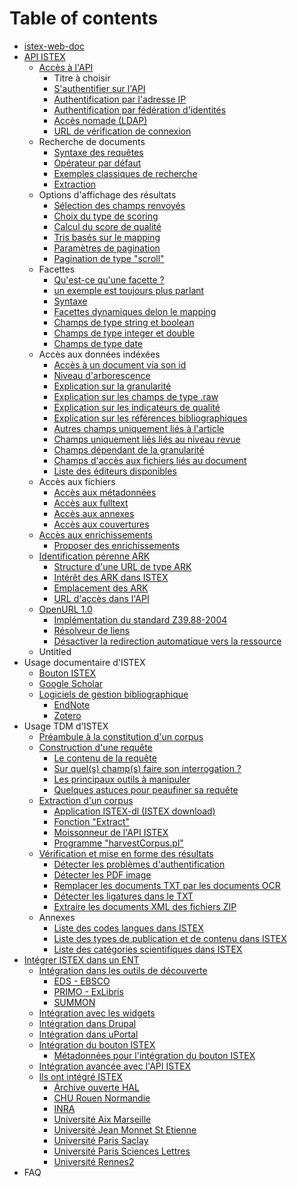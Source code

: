 # Table of contents

* [istex-web-doc](README.md)
* [API ISTEX](api/README.md)
  * [Accès à l'API](api/access/README.md)
    * Titre à choisir
    * [S'authentifier sur l'API](api/access/sauthentifier-sur-lapi.md)
    * [Authentification par l'adresse IP](api/access/authentification-par-ladresse-ip.md)
    * [Authentification par fédération d'identités](api/access/authentification-par-federation-didentites.md)
    * [Accès nomade \(LDAP\)](api/access/acces-nomade-ldap.md)
    * [URL de vérification de connexion](api/access/url-de-verification-de-connexion.md)
  * Recherche de documents
    * [Syntaxe des requêtes](api/search/syntaxe-des-requetes.md)
    * [Opérateur par défaut](api/search/operateur-par-defaut.md)
    * [Exemples classiques de recherche](api/search/exemples-classiques-de-recherche.md)
    * [Extraction](api/search/extraction.md)
  * Options d'affichage des résultats
    * [Sélection des champs renvoyés](api/results/selection-des-champs-renvoyes.md)
    * [Choix du type de scoring](api/results/choix-du-type-de-scoring.md)
    * [Calcul du score de qualité](api/results/calcul-du-score-de-qualite.md)
    * [Tris basés sur le mapping](api/results/tris-bases-sur-le-mapping.md)
    * [Paramètres de pagination](api/results/parametres-de-pagination.md)
    * [Pagination de type "scroll"](api/results/pagination-de-type-scroll.md)
  * Facettes
    * [Qu'est-ce qu'une facette ?](api/facets/quest-ce-quune-facette.md)
    * [un exemple est toujours plus parlant](api/facets/un-exemple-est-toujours-plus-parlant.md)
    * [Syntaxe](api/facets/syntaxe.md)
    * [Facettes dynamiques delon le mapping](api/facets/facettes-dynamiques-delon-le-mapping.md)
    * [Champs de type string et boolean](api/facets/champs-de-type-string-et-boolean.md)
    * [Champs de type integer et double](api/facets/champs-de-type-integer-et-double.md)
    * [Champs de type date](api/facets/champs-de-type-date.md)
  * Accès aux données indéxées
    * [Accès à un document via son id](api/fields/acces-a-un-document-via-son-id.md)
    * [Niveau d'arborescence](api/fields/niveau-darborescence.md)
    * [Explication sur la granularité](api/fields/explication-sur-la-granularite.md)
    * [Explication sur les champs de type .raw](api/fields/explication-sur-les-champs-de-type-.raw.md)
    * [Explication sur les indicateurs de qualité](api/fields/explication-sur-les-indicateurs-de-qualite.md)
    * [Explication sur les références bibliographiques](api/fields/explication-sur-les-references-bibliographiques.md)
    * [Autres champs uniquement liés à l'article](api/fields/autres-champs-uniquement-lies-a-larticle.md)
    * [Champs uniquement liés liés au niveau revue](api/fields/champs-uniquement-lies-lies-au-niveau-revue.md)
    * [Champs dépendant de la granularité](api/fields/champs-dependant-de-la-granularite.md)
    * [Champs d'accès aux fichiers liés au document](api/fields/champs-dacces-aux-fichiers-lies-au-document.md)
    * [Liste des éditeurs disponibles](api/fields/liste-des-editeurs-disponibles.md)
  * Accès aux fichiers
    * [Accès aux métadonnées](api/files/acces-aux-metadonnees.md)
    * [Accès aux fulltext](api/files/acces-aux-fulltext.md)
    * [Accès aux annexes](api/files/acces-aux-annexes.md)
    * [Accès aux couvertures](api/files/acces-aux-couvertures.md)
  * [Accès aux enrichissements](api/enrichments/README.md)
    * [Proposer des enrichissements](api/enrichments/proposer-des-enrichissements.md)
  * [Identification pérenne ARK](api/ark/README.md)
    * [Structure d'une URL de type ARK](api/ark/structure-dune-url-de-type-ark.md)
    * [Intérêt des ARK dans ISTEX](api/ark/interet-des-ark-dans-istex.md)
    * [Emplacement des ARK](api/ark/emplacement-des-ark.md)
    * [URL d'accès dans l'API](api/ark/url-dacces-dans-lapi.md)
  * [OpenURL 1.0](api/openurl/README.md)
    * [Implémentation du standard Z39.88-2004](api/openurl/implementation-du-standard-z39.88-2004.md)
    * [Résolveur de liens](api/openurl/resolveur-de-liens.md)
    * [Désactiver la redirection automatique vers la ressource](api/openurl/desactiver-la-redirection-automatique-vers-la-ressource.md)
  * Untitled
* Usage documentaire d'ISTEX
  * [Bouton ISTEX](usage/button.md)
  * [Google Scholar](usage/googlescholar.md)
  * [Logiciels de gestion bibliographique](usage/bib/README.md)
    * [EndNote](usage/bib/endnote.md)
    * [Zotero](usage/bib/zotero.md)
* Usage TDM d'ISTEX
  * [Préambule à la constitution d'un corpus](tdm/introduction.md)
  * [Construction d'une requête](tdm/requetage/README.md)
    * [Le contenu de la requête](tdm/requetage/le-contenu-de-la-requete.md)
    * [Sur quel\(s\) champ\(s\) faire son interrogation ?](tdm/requetage/sur-quel-s-champ-s-faire-son-interrogation.md)
    * [Les principaux outils à manipuler](tdm/requetage/les-principaux-outils-a-manipuler.md)
    * [Quelques astuces pour peaufiner sa requête](tdm/requetage/quelques-astuces-pour-peaufiner-sa-requete.md)
  * [Extraction d'un corpus](tdm/extraction/README.md)
    * [Application ISTEX-dl \(ISTEX download\)](tdm/extraction/application-istex-dl-istex-download.md)
    * [Fonction "Extract"](tdm/extraction/fonction-extract.md)
    * [Moissonneur de l'API ISTEX](tdm/extraction/moissonneur-de-lapi-istex.md)
    * [Programme "harvestCorpus.pl"](tdm/extraction/programme-harvestcorpus.pl.md)
  * [Vérification et mise en forme des résultats](tdm/verification/README.md)
    * [Détecter les problèmes d'authentification](tdm/verification/detecter-les-problemes-dauthentification.md)
    * [Détecter les PDF image](tdm/verification/detecter-les-pdf-image.md)
    * [Remplacer les documents TXT par les documents OCR](tdm/verification/remplacer-les-documents-txt-par-les-documents-ocr.md)
    * [Détecter les ligatures dans le TXT](tdm/verification/detecter-les-ligatures-dans-le-txt.md)
    * [Extraire les documents XML des fichiers ZIP](tdm/verification/extraire-les-documents-xml-des-fichiers-zip.md)
  * Annexes
    * [Liste des codes langues dans ISTEX](tdm/annexes/liste-des-codes-langues-dans-istex.md)
    * [Liste des types de publication et de contenu dans ISTEX](tdm/annexes/liste-des-types-de-publication-et-de-contenu-dans-istex.md)
    * [Liste des catégories scientifiques dans ISTEX](tdm/annexes/liste-des-categories-scientifiques-dans-istex.md)
* [Intégrer ISTEX dans un ENT](integration/README.md)
  * [Intégration dans les outils de découverte](integration/discovery-tools/README.md)
    * [EDS - EBSCO](integration/discovery-tools/eds-ebsco.md)
    * [PRIMO - ExLibris](integration/discovery-tools/primo-exlibris.md)
    * [SUMMON](integration/discovery-tools/summon.md)
  * [Intégration avec les widgets](integration/widgets.md)
  * [Intégration dans Drupal](integration/drupal.md)
  * [Intégration dans uPortal](integration/uportal.md)
  * [Intégration du bouton ISTEX](integration/bouton-istex-integre/README.md)
    * [Métadonnées pour l'intégration du bouton ISTEX](integration/bouton-istex-integre/metadonnees-pour-le-bouton-istex.md)
  * [Intégration avancée avec l'API ISTEX](integration/integration-avancee-avec-lapi-istex.md)
  * [Ils ont intégré ISTEX](integration/exemples/README.md)
    * [Archive ouverte HAL](integration/exemples/archive-ouverte-hal.md)
    * [CHU Rouen Normandie](integration/exemples/chu-rouen-normandie.md)
    * [INRA](integration/exemples/inra.md)
    * [Université Aix Marseille](integration/exemples/universite-aix-marseille.md)
    * [Université Jean Monnet St Etienne](integration/exemples/universite-jean-monnet-st-etienne.md)
    * [Université Paris Saclay](integration/exemples/universite-paris-saclay.md)
    * [Université Paris Sciences Lettres](integration/exemples/universite-paris-sciences-lettres.md)
    * [Université Rennes2](integration/exemples/universite-rennes2.md)
* FAQ

